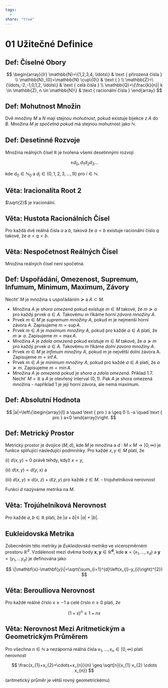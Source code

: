 ```yaml
---
tags:
  - 
share: "true"
---
```


# 01 Užitečné Definice

## **Def:** Číselné Obory

$$
\begin{array}{lr}
\mathbb{N}=\{1,2,3,4, \ldots\} & \text { přirozená čísla } \\
\mathbb{N}_{0}=\mathbb{N} \cup\{0\} & \text {  } \\
\mathbb{Z}=\{\ldots,-2,-1,0,1,2, \ldots\} & \text { celá čísla } \\
\mathbb{Q}=\{\frac{k}{n}| k \in \mathbb{Z}, n \in \mathbb{N}\} & \text { racionální čísla }
\end{array}
$$

## **Def:** Mohutnost Množin

Dvě množiny $M$ a $N$ mají stejnou *mohutnost*, pokud existuje bijekce z $A$ do $B$. Množina $M$ je *spočetná* pokud má stejnou mohutnost jako $\mathbb{N}$.

## **Def:** Desetinné Rozvoje

Množina reálných čı́sel $\mathbb{R}$ je tvořena všemi desetinnými rozvoji

$$
\pm d_{0}, d_{1} d_{2} d_{3} \ldots
$$

kde $d_{0} \in \mathbb{N}_{0}$ a $d_{i} \in\{0,1,2,3, \ldots, 9\}$ pro $i \in \mathbb{N}$.

## **Věta:** Iracionalita Root 2

 $\sqrt{2}$ je iracionální.

## **Věta:** Hustota Racionálních Čísel

Pro každá dvě reálná čísla $a$ a $b$, taková že $a<b$ existuje racionální čislo $q$ takové, že $a<q<b$.

## **Věta:** Nespočetnost Reálných Čísel

Množina reálných čísel není spočetná.

## **Def:** Uspořádání, Omezenost, Supremum, Infumum, Minimum, Maximum, Závory

Necht’ $M$ je množina s uspořádáním $\succeq$ a $A \subset M$.

- Množina $A$ je *shora omezená* pokud existuje $m \in M$ takové, že $m \succeq a$ pro každý prvek $a \in A$. Takovému $m$ říkáme *horní závora množiny* $A$.
- Prvek $m \in M$ je *supremum množiny* $A$, pokud $m$ je nejmenší horní závora $A$. Zapisujeme $m=\sup A$.
- Prvek $m \in A$ je *maximum množiny* $A$, pokud pro každé $a \in A$ platí, že $m \succeq a$. Zapisujeme $m=\max A$.
- Množina $A$ je *zdola omezená* pokud existuje $m \in M$ takové, že $a \succeq m$ pro každý prvek $a \in A$. Takovému $m$ říkáme *dolní zavora množiny* $A$.
- Prvek $m \in M$ je *infimum množiny* $A$, pokud $m$ je největší dolní závora A. Zapisujeme $m=\inf A$.
- Prvek $m \in A$ je *minimum množiny* $A$, pokud pro každé $a \in A$ platí, že $a \succeq m$. Zapisujeme $m=\min A$.
- Množina $A$ je *omezená* pokud je *shora a zdola omezená*.
Přiklad 1.7. Necht’ $M=\mathbb{R}$ a $A$ je otevřený interval $(0,1)$. Pak $A$ je shora omezená množina - například 1 je její horní závora, ale nemá maximum.

## **Def:** Absolutní Hodnota

$$
|a|=\left\{\begin{array}{l}
a \quad \text { pro } a \geq 0 \\
-a \quad \text { pro } a<0
\end{array}\right.
$$

## **Def:** Metrický Prostor

Metrický prostor je dvojice $(M, d)$, kde $M$ je množina a $d$ : $M \times M \rightarrow[0, \infty)$ je funkce splňující následující podmnínky. Pro každé $x, y \in M$ platí, že

(i) $d(x, y)=0$ právě tehdy, když $x=y$,

(ii) $d(x, y)=d(y, x)$ a

(iii) $d(x, y) \leq d(x, z)+d(z, y)$ pro každé $z \in M$. - trojuhelníková nerovnost

Funkci $d$ nazýváme metrika na $M$.

## **Věta:** Trojúhelníková Nerovnost

Pro každé $a, b \in \mathbb{R}$ platí, že $|a+b| \leq$ $|a|+|b|$.

## Eukleidovská Metrika

Zobecněním této metriky je *Eukleidovská metrika* ve vicerozměrném prostoru $\mathbb{R}^{d}$. Vzdálenost mezi dvěma body $\mathbf{x}, \mathbf{y} \in \mathbb{R}^{\mathbf{d}}$, kde $\mathbf{x}=\left(x_{1}, \ldots, x_{d}\right)$ a $\mathbf{y}=\left(y_{1}, \ldots y_{d}\right)$ je definována jako

$$
\|\mathbf{x}-\mathbf{y}\|=\sqrt{\sum_{i=1}^{d}\left(x_{i}-y_{i}\right)^{2}}
$$

## **Věta:** Beroulliova Nerovnost

Pro každé reálné čŕslo $x \geq-1$ a celé črslo $n \geq 0$ plati, $\check{z} e$

$$
(1+x)^{n} \geq 1+n x
$$

## **Věta:** Nerovnost Mezi Aritmetickým a Geometrickým Průměrem

Pro všechna $n \in \mathbb{N}$ a nezáporná reálná čísla $x_{1}, \ldots, x_{n} \in[0, \infty)$ platí nerovnost

$$
\frac{x_{1}+x_{2}+\cdots+x_{n}}{n} \geq \sqrt[n]{x_{1} x_{2} \cdots x_{n}}
$$

(aritmetický průměr je větší rovný geometrickému)
